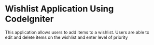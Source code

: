 # Wishlist Application Using CodeIgniter
This application allows users to add items to a wishlist. Users are able to edit and delete items on the wishlist and enter level of priority
